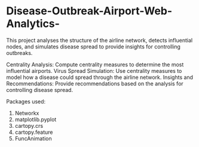 # Disease-Outbreak-Airport-Web-Analytics-

This project analyses the structure of the airline network, detects influential nodes, and simulates disease spread to provide insights for controlling outbreaks.

Centrality Analysis: Compute centrality measures to determine the most influential airports.
Virus Spread Simulation: Use centrality measures to model how a disease could spread through the airline network.
Insights and Recommendations: Provide recommendations based on the analysis for controlling disease spread.


Packages used:
1. Networkx
2. matplotlib.pyplot
3. cartopy.crs
4. cartopy.feature
5. FuncAnimation
